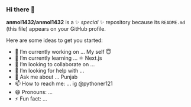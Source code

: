 ### Hi there 👋


**anmol1432/anmol1432** is a ✨ _special_ ✨ repository because its `README.md` (this file) appears on your GitHub profile.

Here are some ideas to get you started:

- 🔭 I’m currently working on ... My self 😇
- 🌱 I’m currently learning ... ⚛️ Next.js
- 👯 I’m looking to collaborate on ...
- 🤔 I’m looking for help with ...
- 💬 Ask me about ... Punjab
- 📫 How to reach me: ... ig @pythoner121
- 😄 Pronouns: ...
- ⚡ Fun fact: ... 

